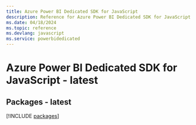 ```yaml
---
title: Azure Power BI Dedicated SDK for JavaScript
description: Reference for Azure Power BI Dedicated SDK for JavaScript
ms.date: 04/18/2024
ms.topic: reference
ms.devlang: javascript
ms.service: powerbidedicated
---
```

# Azure Power BI Dedicated SDK for JavaScript - latest
## Packages - latest
[!INCLUDE [packages](power-bi-dedicated-index.md)]